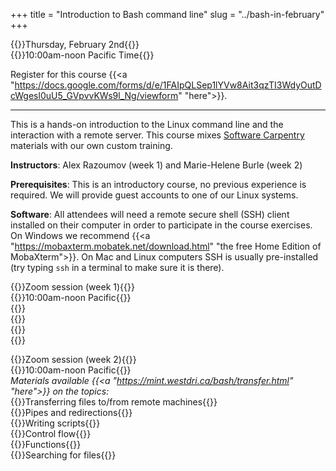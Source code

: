 +++
title = "Introduction to Bash command line"
slug = "../bash-in-february"
+++

{{<cor>}}Thursday, February 2nd{{</cor>}}\
{{<cgr>}}10:00am-noon Pacific Time{{</cgr>}}

<!-- Course materials will be added here shortly before the start of the course. -->

Register for this course
{{<a "https://docs.google.com/forms/d/e/1FAIpQLSep1lYVw8Ait3qzTI3WdyOutDcWgesl0uU5_GVpvvKWs9l_Ng/viewform" "here">}}.

---

This is a hands-on introduction to the Linux command line and the interaction with a remote server. This
course mixes <a href="https://software-carpentry.org" target="_blank">Software Carpentry</a> materials with
our own custom training.

**Instructors**: Alex Razoumov (week 1) and Marie-Helene Burle (week 2)

**Prerequisites**: This is an introductory course, no previous experience is required. We will provide
guest accounts to one of our Linux systems.

**Software**: All attendees will need a remote secure shell (SSH) client installed on their computer in order
to participate in the course exercises. On Windows we recommend {{<a
"https://mobaxterm.mobatek.net/download.html" "the free Home Edition of MobaXterm">}}. On Mac and Linux
computers SSH is usually pre-installed (try typing `ssh` in a terminal to make sure it is there).





{{<cor>}}Zoom session (week 1){{</cor>}} \
{{<cgr>}}10:00am-noon Pacific{{</cgr>}} \
{{<linktitle url="../bash202302/bash-01-intro" text="Introduction">}} \
{{<linktitle url="../bash202302/bash-02-filesystem" text="Navigating the filesystem">}} \
{{<linktitle url="../bash202302/bash-03-creating-moving-copying" text="Creating, moving and copying things">}} \
{{<linktitle url="../bash202302/bash-04-tar-gzip" text="Archives and compression">}}
<!-- {{<linktitle url="../bash202302/bash-05-file-transfer" text="Transferring files and directories to/from remote computers">}} \ -->
<!-- {{<linktitle url="../bash202302/bash-06-wildcards-redirection-pipes" text="Wildcards, redirection, pipes, and aliases">}} -->

<!-- {{<cor>}}Zoom session{{</cor>}} \ -->
<!-- {{<cgr>}}10:00am-noon Pacific{{</cgr>}} \ -->
<!-- {{<nolinktitle>}}Introduction{{</nolinktitle>}} \ -->
<!-- {{<nolinktitle>}}Navigating the filesystem{{</nolinktitle>}} \ -->
<!-- {{<nolinktitle>}}Creating, moving and copying things{{</nolinktitle>}} \ -->
<!-- {{<nolinktitle>}}Archives and compression{{</nolinktitle>}} \ -->
<!-- {{<nolinktitle>}}Transferring files and directories to/from remote computers{{</nolinktitle>}} \ -->
<!-- {{<nolinktitle>}}Wildcards, redirection, pipes, and aliases{{</nolinktitle>}} -->

{{<cor>}}Zoom session (week 2){{</cor>}} \
{{<cgr>}}10:00am-noon Pacific{{</cgr>}} \
*Materials available {{<a "https://mint.westdri.ca/bash/transfer.html" "here">}} on the topics:* \
{{<nolinktitle>}}Transferring files to/from remote machines{{</nolinktitle>}} \
{{<nolinktitle>}}Pipes and redirections{{</nolinktitle>}} \
{{<nolinktitle>}}Writing scripts{{</nolinktitle>}} \
{{<nolinktitle>}}Control flow{{</nolinktitle>}} \
{{<nolinktitle>}}Functions{{</nolinktitle>}} \
{{<nolinktitle>}}Searching for files{{</nolinktitle>}}







<!-- {{<cor>}}Zoom: afternoon session (Marie){{</cor>}} \ -->
<!-- {{<cgr>}}1:30pm-4:30pm Pacific{{</cgr>}} \ -->
<!-- {{<linktitle url="../bash202302/bash-07-loops" text="Loops">}} \ -->
<!-- {{<linktitle url="../bash202302/bash-08-scripts-functions" text="Bash scripts and functions, and variables">}} \ -->
<!-- {{<linktitle url="../bash202302/bash-09-grep-find" text="Finding things with `grep` and `find`">}} \ -->
<!-- {{<linktitle url="../bash202302/bash-10-text-manipulation" text="Text manipulation">}} \ -->
<!-- {{<nolinktitle>}}Advanced tools{{</nolinktitle>}} -->

<!-- {{<cor>}}Zoom: afternoon session (Marie){{</cor>}} \ -->
<!-- {{<cgr>}}1:30pm-4:30pm Pacific{{</cgr>}} \ -->
<!-- {{<nolinktitle>}}Loops{{</nolinktitle>}} -->
<!-- {{<nolinktitle>}}Bash scripts and functions, and variables{{</nolinktitle>}} \ -->
<!-- {{<nolinktitle>}}Finding things{{</nolinktitle>}} \ -->
<!-- {{<nolinktitle>}}Text manipulation{{</nolinktitle>}} \ -->
<!-- {{<nolinktitle>}}Advanced tools{{</nolinktitle>}} -->
